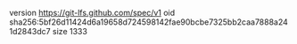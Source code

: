 version https://git-lfs.github.com/spec/v1
oid sha256:5bf26d11424d6a19658d724598142fae90bcbe7325bb2caa7888a241d2843dc7
size 1333
